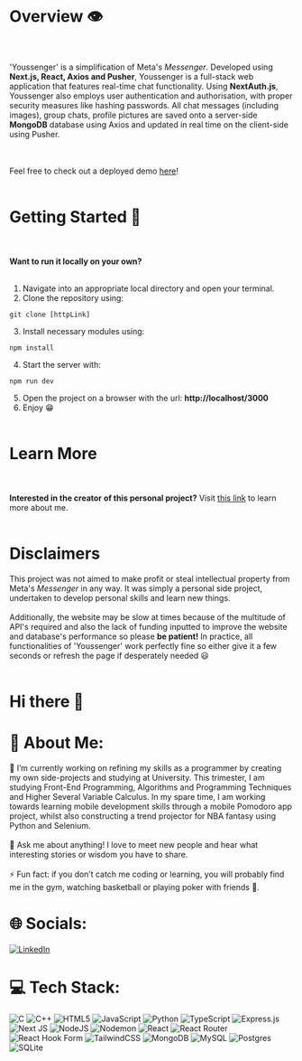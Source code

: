 # Overview 👁️
<br><br>
'Youssenger' is a simplification of Meta's *Messenger*. Developed using **Next.js, React, Axios and Pusher**, Youssenger is a full-stack web application that features real-time chat functionality. Using **NextAuth.js**, Youssenger also employs user authentication and authorisation, with proper security measures like hashing passwords. All chat messages (including images), group chats, profile pictures are saved onto a server-side **MongoDB** database using Axios and updated in real time on the client-side using Pusher.

<br><br>
Feel free to check out a deployed demo [here](youssenger.vercel.app)!
<br><br>
# Getting Started 👣
<br><br>
**Want to run it locally on your own?**
<br><br>

1. Navigate into an appropriate local directory and open your terminal.
2. Clone the repository using:
```
git clone [httpLink]
```
3. Install necessary modules using:
```
npm install
```
4. Start the server with:
```
npm run dev
```
5. Open the project on a browser with the url: **http://localhost/3000**
6. Enjoy 😁
<br><br>
# Learn More
<br><br>
**Interested in the creator of this personal project?**
Visit [this link](eric-kang.vercel.app) to learn more about me.
<br><br>
# Disclaimers
This project was not aimed to make profit or steal intellectual property from Meta's *Messenger* in any way. It was simply a personal side project, undertaken to develop personal skills and learn new things. 
<br><br>
Additionally, the website may be slow at times because of the multitude of API's required and also the lack of funding inputted to improve the website and database's performance so please **be patient!** In practice, all functionalities of 'Youssenger' work perfectly fine so either give it a few seconds or refresh the page if desperately needed 😃 
<br><br>

# Hi there 👋

# 💫 About Me:
🔭 I’m currently working on refining my skills as a programmer by creating my own side-projects and studying at University. This trimester, I am studying Front-End Programming, Algorithms and Programming Techniques and Higher Several Variable Calculus. In my spare time, I am working towards learning mobile development skills through a mobile Pomodoro app project, whilst also constructing a trend projector for NBA fantasy using Python and Selenium.<br><br>💬 Ask me about anything! I love to meet new people and hear what interesting stories or wisdom you have to share.<br><br>⚡ Fun fact: if you don’t catch me coding or learning, you will probably find me in the gym, watching basketball or playing poker with friends 🤣.<br>


# 🌐 Socials:
[![LinkedIn](https://img.shields.io/badge/LinkedIn-%230077B5.svg?logo=linkedin&logoColor=white)](https://linkedin.com/in/www.linkedin.com/in/eric-kang-773213232) 

# 💻 Tech Stack:
![C](https://img.shields.io/badge/c-%2300599C.svg?style=for-the-badge&logo=c&logoColor=white) ![C++](https://img.shields.io/badge/c++-%2300599C.svg?style=for-the-badge&logo=c%2B%2B&logoColor=white) ![HTML5](https://img.shields.io/badge/html5-%23E34F26.svg?style=for-the-badge&logo=html5&logoColor=white) ![JavaScript](https://img.shields.io/badge/javascript-%23323330.svg?style=for-the-badge&logo=javascript&logoColor=%23F7DF1E) ![Python](https://img.shields.io/badge/python-3670A0?style=for-the-badge&logo=python&logoColor=ffdd54) ![TypeScript](https://img.shields.io/badge/typescript-%23007ACC.svg?style=for-the-badge&logo=typescript&logoColor=white) ![Express.js](https://img.shields.io/badge/express.js-%23404d59.svg?style=for-the-badge&logo=express&logoColor=%2361DAFB) ![Next JS](https://img.shields.io/badge/Next-black?style=for-the-badge&logo=next.js&logoColor=white) ![NodeJS](https://img.shields.io/badge/node.js-6DA55F?style=for-the-badge&logo=node.js&logoColor=white) ![Nodemon](https://img.shields.io/badge/NODEMON-%23323330.svg?style=for-the-badge&logo=nodemon&logoColor=%BBDEAD) ![React](https://img.shields.io/badge/react-%2320232a.svg?style=for-the-badge&logo=react&logoColor=%2361DAFB) ![React Router](https://img.shields.io/badge/React_Router-CA4245?style=for-the-badge&logo=react-router&logoColor=white) ![React Hook Form](https://img.shields.io/badge/React%20Hook%20Form-%23EC5990.svg?style=for-the-badge&logo=reacthookform&logoColor=white) ![TailwindCSS](https://img.shields.io/badge/tailwindcss-%2338B2AC.svg?style=for-the-badge&logo=tailwind-css&logoColor=white) ![MongoDB](https://img.shields.io/badge/MongoDB-%234ea94b.svg?style=for-the-badge&logo=mongodb&logoColor=white) ![MySQL](https://img.shields.io/badge/mysql-%2300000f.svg?style=for-the-badge&logo=mysql&logoColor=white) ![Postgres](https://img.shields.io/badge/postgres-%23316192.svg?style=for-the-badge&logo=postgresql&logoColor=white) ![SQLite](https://img.shields.io/badge/sqlite-%2307405e.svg?style=for-the-badge&logo=sqlite&logoColor=white)
 
 
